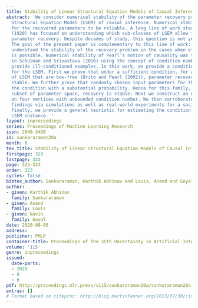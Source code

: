 ```yaml
---
title: Stability of Linear Structural Equation Models of Causal Inference
abstract: 'We consider numerical stability of the parameter recovery problem in Linear
  Structural Equation Model (LSEM) of causal inference. Numerical stability is essential
  for the recovered parameters to be reliable. A long line of work starting from Wright
  (1920) has focused on understanding which sub-classes of LSEM allow for efficient
  parameter recovery. Despite decades of study, this question is not yet fully resolved.
  The goal of the present paper is complementary to this line of work: we want to
  understand the stability of the recovery problem in the cases when efficient recovery
  is possible. Numerical stability of Pearl’s notion of causality was first studied
  in Schulman and Srivastava (2016) using the concept of condition number where they
  provide ill-conditioned examples. In this work, we provide a condition number analysis
  for the LSEM. First we prove that under a sufficient condition, for a certain sub-class
  of LSEM that are bow-free (Brito and Pearl (2002)), parameter recovery is numerically
  stable. We further prove that randomly chosen input parameters for this family satisfy
  the condition with a substantial probability. Hence for this family, on a large
  subset of parameter space, recovery is stable. Next we construct an example of LSEM
  on four vertices with unbounded condition number. We then corroborate our theoretical
  findings via simulations as well as real-world experiments for a sociology application.
  Finally, we provide a general heuristic for estimating the condition number of any
  LSEM instance. '
layout: inproceedings
series: Proceedings of Machine Learning Research
issn: 2640-3498
id: sankararaman20a
month: 0
tex_title: Stability of Linear Structural Equation Models of Causal Inference
firstpage: 323
lastpage: 333
page: 323-333
order: 323
cycles: false
bibtex_author: Sankararaman, Karthik Abhinav and Louis, Anand and Goyal, Navin
author:
- given: Karthik Abhinav
  family: Sankararaman
- given: Anand
  family: Louis
- given: Navin
  family: Goyal
date: 2020-08-06
address: 
publisher: PMLR
container-title: Proceedings of The 35th Uncertainty in Artificial Intelligence Conference
volume: '115'
genre: inproceedings
issued:
  date-parts:
  - 2020
  - 8
  - 6
pdf: http://proceedings.mlr.press/v115/sankararaman20a/sankararaman20a.pdf
extras: []
# Format based on citeproc: http://blog.martinfenner.org/2013/07/30/citeproc-yaml-for-bibliographies/
---
```

